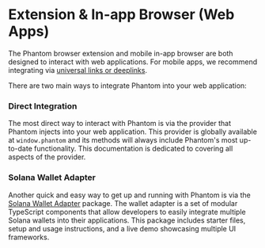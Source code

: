 # Extension & In-app Browser (Web Apps)

The Phantom browser extension and mobile in-app browser are both designed to interact with web applications. For mobile apps, we recommend integrating via [universal links or deeplinks](../deeplinks-ios-and-android/).

There are two main ways to integrate Phantom into your web application:

### Direct Integration

The most direct way to interact with Phantom is via the provider that Phantom injects into your web application. This provider is globally available at `window.phantom` and its methods will always include Phantom's most up-to-date functionality. This documentation is dedicated to covering all aspects of the provider.

### Solana Wallet Adapter

Another quick and easy way to get up and running with Phantom is via the [Solana Wallet Adapter](https://github.com/solana-labs/wallet-adapter/) package. The wallet adapter is a set of modular TypeScript components that allow developers to easily integrate multiple Solana wallets into their applications. This package includes starter files, setup and usage instructions, and a live demo showcasing multiple UI frameworks.
